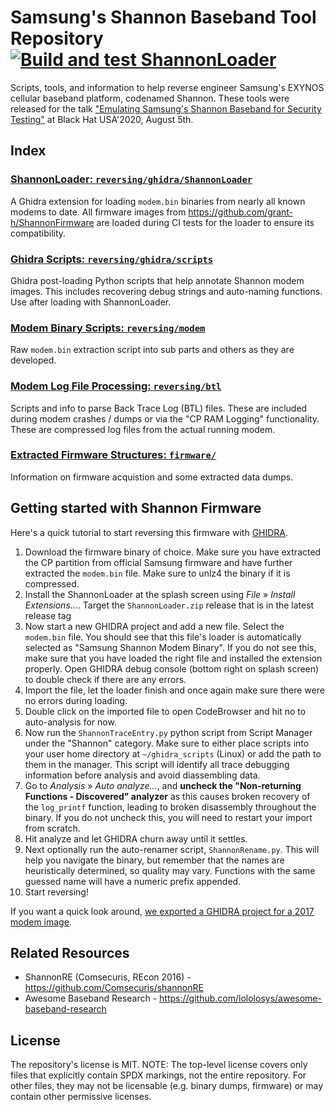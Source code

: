 # Samsung's Shannon Baseband Tool Repository [![Build and test ShannonLoader](https://github.com/grant-h/ShannonBaseband/actions/workflows/ShannonLoader.yml/badge.svg)](https://github.com/grant-h/ShannonBaseband/actions/workflows/ShannonLoader.yml)

Scripts, tools, and information to help reverse engineer Samsung's EXYNOS cellular baseband platform, codenamed Shannon.
These tools were released for the talk ["Emulating Samsung's Shannon Baseband for Security Testing"](https://www.blackhat.com/us-20/briefings/schedule/#emulating-samsungs-baseband-for-security-testing-20564) at Black Hat USA'2020, August 5th.

## Index

### [ShannonLoader: `reversing/ghidra/ShannonLoader`](reversing/ghidra/ShannonLoader)
A Ghidra extension for loading `modem.bin` binaries from nearly all known modems to date. All firmware images from https://github.com/grant-h/ShannonFirmware are loaded during CI tests for the loader to ensure its compatibility.

### [Ghidra Scripts: `reversing/ghidra/scripts`](reversing/ghidra/scripts)
Ghidra post-loading Python scripts that help annotate Shannon modem images.
This includes recovering debug strings and auto-naming functions.
Use after loading with ShannonLoader.

### [Modem Binary Scripts: `reversing/modem`](reversing/modem)
Raw `modem.bin` extraction script into sub parts and others as they are developed.

### [Modem Log File Processing: `reversing/btl`](reversing/btl)
Scripts and info to parse Back Trace Log (BTL) files. These are included during modem crashes / dumps or via the "CP RAM Logging" functionality.
These are compressed log files from the actual running modem.

### [Extracted Firmware Structures: `firmware/`](firmware/)
Information on firmware acquistion and some extracted data dumps.

## Getting started with Shannon Firmware
Here's a quick tutorial to start reversing this firmware with [GHIDRA](https://ghidra-sre.org/).

1. Download the firmware binary of choice. Make sure you have extracted the CP partition from official Samsung firmware and have further extracted the `modem.bin` file. Make sure to unlz4 the binary if it is compressed.
1. Install the ShannonLoader at the splash screen using *File* &raquo; *Install Extensions...*. Target the `ShannonLoader.zip` release that is in the latest release tag
1. Now start a new GHIDRA project and add a new file. Select the `modem.bin` file. You should see that this file's loader is automatically selected as "Samsung Shannon Modem Binary". If you do not see this, make sure that you have loaded the right file and installed the extension properly. Open GHIDRA debug console (bottom right on splash screen) to double check if there are any errors.
1. Import the file, let the loader finish and once again make sure there were no errors during loading.
1. Double click on the imported file to open CodeBrowser and hit no to auto-analysis for now.
1. Now run the `ShannonTraceEntry.py` python script from Script Manager under the "Shannon" category. Make sure to either place scripts into your user home directory at `~/ghidra_scripts` (Linux) or add the path to them in the manager. This script will identify all trace debugging information before analysis and avoid diassembling data.
1. Go to *Analysis* &raquo; *Auto analyze...*, and **uncheck the "Non-returning Functions - Discovered" analyzer** as this causes broken recovery of the `log_printf` function, leading to broken disassembly throughout the binary. If you do not uncheck this, you will need to restart your import from scratch.
1. Hit analyze and let GHIDRA churn away until it settles.
1. Next optionally run the auto-renamer script, `ShannonRename.py`. This will help you navigate the binary, but remember that the names are heuristically determined, so quality may vary. Functions with the same guessed name will have a numeric prefix appended.
1. Start reversing!

If you want a quick look around, [we exported a GHIDRA project for a 2017 modem image](https://mega.nz/file/S04TWSLD#9fUma__iIz4mpvGlTRnDjCfm7hjUo9IIpirx51-CqjY).

## Related Resources

* ShannonRE (Comsecuris, REcon 2016) - https://github.com/Comsecuris/shannonRE
* Awesome Baseband Research - https://github.com/lololosys/awesome-baseband-research

## License

The repository's license is MIT. NOTE: The top-level license covers only files that explicitly contain SPDX markings, not the entire repository. For other files, they may not be licensable (e.g. binary dumps, firmware) or may contain other permissive licenses.
